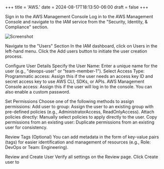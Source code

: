 +++
title = 'AWS.'
date = 2024-08-17T18:13:50-06:00
draft = false
+++



Sign in to the AWS Management Console
Log in to the AWS Management Console and navigate to the IAM service from the "Security, Identity, & Compliance" section.


![Screenshot](../../static/Images/Screenshot-22.jpg)




















Navigate to the "Users" Section
In the IAM dashboard, click on Users in the left-hand menu.
Click the Add users button to initiate the user creation process.

Configure User Details
Specify the User Name: Enter a unique name for the user (e.g., "devops-user" or "team-member-1").
Select Access Type:
Programmatic access: Assign this if the user needs an access key ID and secret access key to use AWS CLI, SDKs, or APIs.
AWS Management Console access: Assign this if the user will log in to the console. You can also enable a custom password.

Set Permissions
Choose one of the following methods to assign permissions:
Add user to group: Assign the user to an existing group with pre-defined policies (e.g., AdministratorAccess, ReadOnlyAccess).
Attach policies directly: Manually select policies to apply directly to the user.
Copy permissions from an existing user: Duplicate permissions from an existing user for consistency.

Review Tags (Optional)
You can add metadata in the form of key-value pairs (tags) for easier identification and management of resources (e.g., Role: DevOps or Team: Engineering).

Review and Create User
Verify all settings on the Review page.
Click Create user to

[def]: <Screenshot 2025-01-07 234543.png>
[def2]: <../../themes/hugo-profile-new/images/Screenshot 2025-01-07 234543.png>
[def3]: <../../themes/hugo-profile-new/images/Screenshot 2025-01-07 234543.png>
[def4]: <../../themes/hugo-profile-new/images/Screenshot 2025-01-07 234543.png>
[def5]: <../../static/Images/Screenshot 22.jpg>